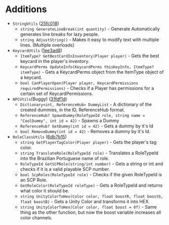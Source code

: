 # Additions
- `StringUtils` ([25fc018](https://github.com/MMDDKK6500/BikeUtils/commit/25fc0182fe9c48caf0c1e8d22b53200c4a70bd28))
    - `string GenerateLineBreak(int quantity)` - Generate Automatically generates line breaks for lazy people.
    - `string AdjustString()` - Makes it easy to modify text with multiple lines. (Multiple overloads)
- `KeycardUtils` ([1ee3ad8](https://github.com/MMDDKK6500/BikeUtils/commit/1ee3ad8f13ed5e7567bcef3b893584ecd17f74cc))
    - `ItemType? GetBestCardInInventory(Player player)` - Gets the best keycard in the player's inventory.
    - `KeycardPerms UpdateInfo(KeycardPerms thisKeyInfo, ItemType? itemType)` - Gets a KeycardPerms object from the ItemType object of a keycard.
    - `bool CanPlayerOpen(Player player, KeycardPermissions requiredPermissions)` - Checks if a Player has permissions for a certain set of KeycardPermissions.
- `NPCUtils`(Buggy) ([31fdf1d](https://github.com/MMDDKK6500/BikeUtils/commit/31fdf1db25c6ad666d6c196015db626e34e1b92e))
    - `Dictionary<int, ReferenceHub> DummyList` - A dictionary of the created dummies, in the ID, ReferenceHub format.
    - `ReferenceHub? SpawnDummy(RoleTypeId role, string name = "CoolDummy", int id = 42)` - Spawns a Dummy
    - `ReferenceHub? GetDummy(int id = 42)` - Gets a dummy by it's Id
    - `bool RemoveDummy(int id = 42)` - Removes a dummy by it's Id.
- `RoleClassUtils` ([6db7b15](https://github.com/MMDDKK6500/BikeUtils/commit/6db7b15163cbb838d44f04e4d9285da5bff7d6c6))
    - `string GetPlayerTagColor(Player player)` - Gets the player's tag color.
    - `string TranslateRole(RoleTypeId role)` - Translates a RoleTypeId into the Brazilian Portuguese name of role.
    - `RoleTypeId GetSCPRole(string/int number)` - Gets a string or int and checks if it is a valid playable SCP number.
    - `bool ScpRoles(RoleTypeId role)` - Checks if the given RoleTypeId is an SCP Role.
    - `GetRoleColor(RoleTypeId roleType)` - Gets a RoleTypeId and returns what color it should be.
    - `string UnityColorToHex(Color color, float boostR, float boostG, float boostB)` - Gets a Unity Color and transforms it into HEX.
    - `string UnityColorToHex(Color color, float boost = 0f)` - Same thing as the other function, but now the boost variable increases all color channels.